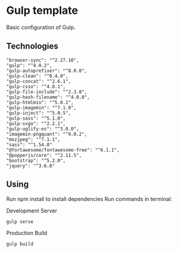 # Gulp template
Basic configuration of Gulp.

## Technologies
    "browser-sync": "^2.27.10",
    "gulp": "^4.0.2",
    "gulp-autoprefixer": "^8.0.0",
    "gulp-clean": "^0.4.0",
    "gulp-concat": "^2.6.1",
    "gulp-csso": "^4.0.1",
    "gulp-file-include": "^2.3.0",
    "gulp-hash-filename": "^4.0.0",
    "gulp-htmlmin": "^5.0.1",
    "gulp-imagemin": "^7.1.0",
    "gulp-inject": "^5.0.5",
    "gulp-sass": "^5.1.0",
    "gulp-svgo": "^2.2.1",
    "gulp-uglify-es": "^3.0.0",
    "imagemin-pngquant": "^9.0.2",
    "mozjpeg": "^7.1.1",
    "sass": "^1.54.0"
    "@fortawesome/fontawesome-free": "^6.1.1",
    "@popperjs/core": "^2.11.5",
    "bootstrap": "^5.2.0",
    "jquery": "^3.6.0"

## Using
Run npm install to install dependencies
Run commands in terminal:

Development Server
```
gulp serve
```
Production Build
```
gulp build
```